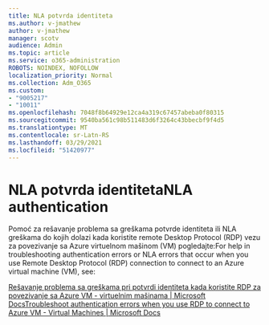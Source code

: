 ```yaml
---
title: NLA potvrda identiteta
ms.author: v-jmathew
author: v-jmathew
manager: scotv
audience: Admin
ms.topic: article
ms.service: o365-administration
ROBOTS: NOINDEX, NOFOLLOW
localization_priority: Normal
ms.collection: Adm_O365
ms.custom:
- "9005217"
- "10011"
ms.openlocfilehash: 7048f8b64929e12ca4a319c67457abeba0f80315
ms.sourcegitcommit: 9540ba561c98b511483d6f3264c43bbecbf9f4d5
ms.translationtype: MT
ms.contentlocale: sr-Latn-RS
ms.lasthandoff: 03/29/2021
ms.locfileid: "51420977"
---
```

# <a name="nla-authentication"></a><span data-ttu-id="9321c-102">NLA potvrda identiteta</span><span class="sxs-lookup"><span data-stu-id="9321c-102">NLA authentication</span></span>

<span data-ttu-id="9321c-103">Pomoć za rešavanje problema sa greškama potvrde identiteta ili NLA greškama do kojih dolazi kada koristite remote Desktop Protocol (RDP) vezu za povezivanje sa Azure virtuelnom mašinom (VM) pogledajte:</span><span class="sxs-lookup"><span data-stu-id="9321c-103">For help in troubleshooting authentication errors or NLA errors that occur when you use Remote Desktop Protocol (RDP) connection to connect to an Azure virtual machine (VM), see:</span></span>

[<span data-ttu-id="9321c-104">Rešavanje problema sa greškama pri potvrdi identiteta kada koristite RDP za povezivanje sa Azure VM - virtuelnim mašinama | Microsoft Docs</span><span class="sxs-lookup"><span data-stu-id="9321c-104">Troubleshoot authentication errors when you use RDP to connect to Azure VM - Virtual Machines | Microsoft Docs</span></span>](https://docs.microsoft.com/troubleshoot/azure/virtual-machines/cannot-connect-rdp-azure-vm)
